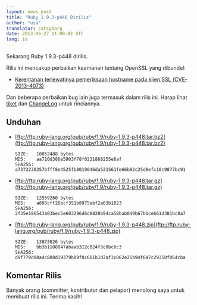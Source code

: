 ```yaml
---
layout: news_post
title: "Ruby 1.9.3-p448 Dirilis"
author: "usa"
translator: catcyborg
date: 2013-06-27 11:00:02 UTC
lang: id
---
```


Sekarang Ruby 1.9.3-p448 dirilis.

Rilis ini mencakup perbaikan keamanan tentang OpenSSL yang dibundel:

 * [Kerentanan terlewatinya pemeriksaan hostname pada klien SSL (CVE-2013-4073)](/id/news/2013/06/27/hostname-check-bypassing-vulnerability-in-openssl-client-cve-2013-4073/)

Dan beberapa perbaikan bug lain juga termasuk dalam rilis ini.
Harap lihat [tiket](https://bugs.ruby-lang.org/projects/ruby-193/issues?set_filter=1&amp;status_id=5) dan [ChangeLog](http://svn.ruby-lang.org/repos/ruby/tags/v1_9_3_448/ChangeLog) untuk rinciannya.

## Unduhan

* [ftp://ftp.ruby-lang.org/pub/ruby/1.9/ruby-1.9.3-p448.tar.bz2](ftp://ftp.ruby-lang.org/pub/ruby/1.9/ruby-1.9.3-p448.tar.bz2)

      SIZE:   10052488 bytes
      MD5:    aa710d386e5903f78f0231868255e6af
      SHA256: a7372230357bfff8e4525fb8019046da521561fe66b02c25d8efc10c9877bc91

* [ftp://ftp.ruby-lang.org/pub/ruby/1.9/ruby-1.9.3-p448.tar.gz](ftp://ftp.ruby-lang.org/pub/ruby/1.9/ruby-1.9.3-p448.tar.gz)

      SIZE:   12559260 bytes
      MD5:    a893cff26bcf351b8975ebf2a63b1023
      SHA256: 2f35e186543a03bec5e603296d6d8828b94ca58bab049b67b1ceb61d381bc8a7

* [ftp://ftp.ruby-lang.org/pub/ruby/1.9/ruby-1.9.3-p448.zip](ftp://ftp.ruby-lang.org/pub/ruby/1.9/ruby-1.9.3-p448.zip)

      SIZE:   13873826 bytes
      MD5:    bb3b1108847abaab312c024f3c0bc6c3
      SHA256: d9f778d08a4c888d19379b09f0c661b1d2af3c062e25b94f647c29350f064cba

## Komentar Rilis

Banyak orang (committer, kontributor dan pelapor) menolong saya untuk membuat rilis ini.
Terima kasih!
